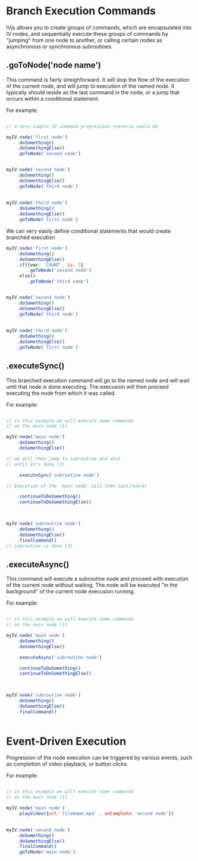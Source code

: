 # Branch Execution Commands

IVjs allows you to create groups of commands, which are encapsulated into IV nodes, and sequentially execute these groups of commands by "jumping" from one node to another, or calling certain nodes as asynchronous or synchronous subroutines. 


## .goToNode('node name')

This command is fairly streighforward.  It will stop the flow of the execution of the current node, and will jump to execution of the named node.  It typically should reside as the last command in the node, or a jump that occurs within a conditional statement.

For example:

```javascript

// a very simple IV command progression scenario would be

myIV.node('first node')
    .doSomething()
    .doSomethingElse()
    .goToNode('second node')


myIV.node('second node')
    .doSomething()
    .doSomethingElse()
    .goToNode('third node')
 
 
myIV.node('third node')
    .doSomething()
    .doSomethingElse()
    .goToNode('first node')

```

We can very easily define conditional statements that would create branched execution

```javascript    
myIV.node('first node')
    .doSomething()
    .doSomethingElse()
    .if({var: 'COUNT', is: 5}
        .goToNode('second node')
    .else()
        .goToNode('third node')


myIV.node('second node')
    .doSomething()
    .doSomethingElse()
    .goToNode('third node')
 
 
myIV.node('third node')
    .doSomething()
    .doSomethingElse()
    .goToNode('first node')
```



## .executeSync()

This branched execution command will go to the named node and will wait until that node is done executing. The execusion will then proceed executing the node from which it was called.

For example:

```javascript

// in this example we will execute some commands
// on the main node (1)

myIV.node('main node')
    .doSomething()
    .doSomethingElse()

// we will then jump to subroutine and wait
// until it's done (2)  

    .executeSync('subroutine node') 

// Execution of the 'main node' will then continue(4)  

    .continueToDoSomething()
    .continueToDoSomethingElse()
 


myIV.node('subroutine node')
    .doSomething()
    .doSomethingElse()
    .finalCommand() 
// subroutine is done (3)    


```


## .executeAsync()

This command will execute a subroutine node and proceed with execution of the current node without waiting.  The node will be executed "in the background" of the current node execusion running.

For example:

```javascript

// in this example we will execute some commands
// on the main node (1)

myIV.node('main node')
    .doSomething()
    .doSomethingElse()

    .executeAsync('subroutine node') 

    .continueToDoSomething()
    .continueToDoSomethingElse()
 


myIV.node('subroutine node')
    .doSomething()
    .doSomethingElse()
    .finalCommand() 
  


```

# Event-Driven Execution

Progression of the node execution can be triggered by various events, such as completion of video playback, or button clicks.

For example:

```javascript

// in this example we will execute some commands
// on the main node (1)

myIV.node('main node')
    .playVideo({url:'fileName.mp4' , onComplete:'second node'})
 

myIV.node('second node')
    .doSomething()
    .doSomethingElse()
    .finalCommand() 
    .goToNode('main node')
  

```
